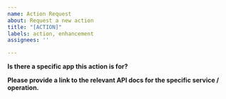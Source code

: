 ```yaml
---
name: Action Request
about: Request a new action
title: "[ACTION]"
labels: action, enhancement
assignees: ''

---
```


**Is there a specific app this action is for?**

**Please provide a link to the relevant API docs for the specific service / operation.**
